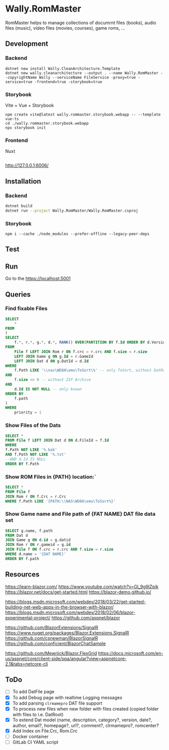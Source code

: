 # Wally.RomMaster

RomMaster helps to manage collections of documrnt files (books), audio files (music), video files (movies, courses), game roms, ...

## Development

### Backend

```
dotnet new install Wally.CleanArchitecture.Template
dotnet new wally.cleanarchitecture --output . --name Wally.RomMaster --copyrightName Wally --serviceName FileService -proxy=true -service=true -frontend=true -storybook=true
```

### Storybook

Vite + Vue + Storybook

```
npm create vite@latest wally.rommaster.storybook.webapp -- --template vue-ts
cd ./wally.rommaster.storybook.webapp
npx storybook init
```

### Frontend

Nuxt

```
```

http://127.0.0.1:6006/

## Installation

### Backend

```bash
dotnet build
dotnet run --project Wally.RomMaster/Wally.RomMaster.csproj
```

### Storybook

```
npm i --cache ./node_modules --prefer-offline --legacy-peer-deps
```


## Test

## Run

Go to the [https://localhost:5001](https://localhost:5001)

## Queries

### Find fixable Files

```sql
SELECT
	*
FROM
(
SELECT
	f.*, r.*, g.*, d.*, RANK() OVER(PARTITION BY f.Id ORDER BY d.Version DESC) priority
FROM
	File f LEFT JOIN Rom r ON f.crc = r.crc AND f.size = r.size
	LEFT JOIN Game g ON g.Id = r.GameId
	LEFT JOIN Dat d ON g.DatId = d.Id
WHERE
	f.Path LIKE '\\nas\WD8A\emu\ToSort\%' -- only ToSort, without DatRoor and RomRoot
AND
	f.size <> 0 -- without ZIP Archive
AND
	d.Id IS NOT NULL -- only known
ORDER BY
	f.path
)
WHERE
	priority = 1
```

### Show Files of the Dats

```sql
SELECT *
FROM File f LEFT JOIN Dat d ON d.FileId = f.Id
WHERE
f.Path NOT LIKE '%.bak'
AND f.Path NOT LIKE '%.txt'
--AND d.Id IS NULL
ORDER BY f.Path
```

### Show ROM Files in {PATH} location:`

```sql
SELECT *
FROM File f
JOIN Rom r ON f.Crc = r.Crc
WHERE f.Path LIKE '{PATH:\\NAS\WD8A\emu\ToSort%}'
```

### Show Game name and File path of {FAT NAME} DAT file data set

```sql
SELECT g.name, f.path
FROM Dat d
JOIN Game g ON d.id = g.datid
JOIN Rom r ON r.gameid = g.id
JOIN File f ON f.crc = r.crc AND f.size = r.size
WHERE d.name = '{DAT NAME}'
ORDER BY f.path
```

## Resources

https://learn-blazor.com/
https://www.youtube.com/watch?v=GI_9g9lZpik
https://blazor.net/docs/get-started.html
https://blazor-demo.github.io/

https://blogs.msdn.microsoft.com/webdev/2018/03/22/get-started-building-net-web-apps-in-the-browser-with-blazor/
https://blogs.msdn.microsoft.com/webdev/2018/02/06/blazor-experimental-project/
https://github.com/aspnet/blazor

https://github.com/BlazorExtensions/SignalR
https://www.nuget.org/packages/Blazor.Extensions.SignalR
https://github.com/csnewman/BlazorSignalR
https://github.com/conficient/BlazorChatSample

https://github.com/Mewriick/Blazor.FlexGrid
https://docs.microsoft.com/en-us/aspnet/core/client-side/spa/angular?view=aspnetcore-2.1&tabs=netcore-cli

## ToDo

- [ ] To add DatFile page
- [x] To add Debug page with realtime Logging messages
- [x] To add parsing `clrmamepro` DAT file support
- [x] To process new files when new folder with files created (copied folder with files to i.e. DatRoot)
- [x] To extend Dat model (name, description, category?, version, date?, author, email?, homepage?, url?, comment?, clrmamepro?, romcenter?
- [x] Add Index on File.Crc, Rom.Crc
- [ ] Docker container
- [ ] GitLab CI YAML script
